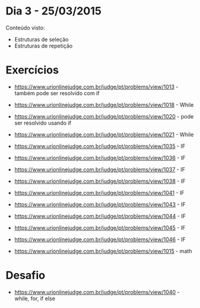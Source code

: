 # Dia 3 - 25/03/2015
Conteúdo visto:

  - Estruturas de seleção
  - Estruturas de repetição


# Exercícios
  - https://www.urionlinejudge.com.br/judge/pt/problems/view/1013 - também pode ser resolvido com if
  - https://www.urionlinejudge.com.br/judge/pt/problems/view/1018 - While
  - https://www.urionlinejudge.com.br/judge/pt/problems/view/1020 - pode ser resolvido usando if
  - https://www.urionlinejudge.com.br/judge/pt/problems/view/1021 - While
  - https://www.urionlinejudge.com.br/judge/pt/problems/view/1035 - IF
  - https://www.urionlinejudge.com.br/judge/pt/problems/view/1036 - IF
  - https://www.urionlinejudge.com.br/judge/pt/problems/view/1037 - IF
  - https://www.urionlinejudge.com.br/judge/pt/problems/view/1038 - IF
  - https://www.urionlinejudge.com.br/judge/pt/problems/view/1041 - IF
  - https://www.urionlinejudge.com.br/judge/pt/problems/view/1043 - IF
  - https://www.urionlinejudge.com.br/judge/pt/problems/view/1044 - IF
  - https://www.urionlinejudge.com.br/judge/pt/problems/view/1045 - IF
  - https://www.urionlinejudge.com.br/judge/pt/problems/view/1046 - IF

  - https://www.urionlinejudge.com.br/judge/pt/problems/view/1015 - math

# Desafio
  - https://www.urionlinejudge.com.br/judge/pt/problems/view/1040 - while, for, if else
